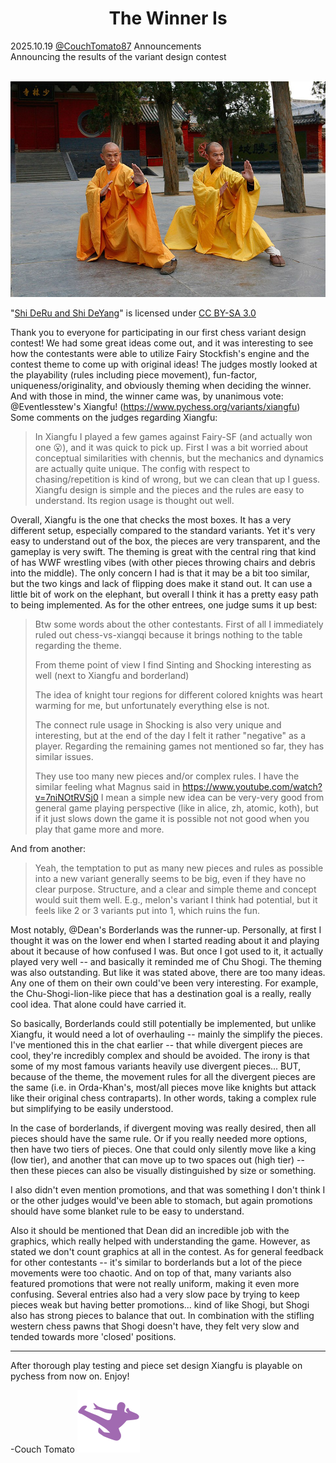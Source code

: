 <h1 align="center">The Winner Is</h1>
<div class="meta-headline">
    <div class= "meta">
        <span class="text">2025.10.19</span>
        <span class="text"><a href="/@/CouchTomato87">@CouchTomato87</a></span>
        <span class="text">Announcements</span>
    </div>
    <div class= "headline">Announcing the results of the variant design contest</div>
</div>
</br>

<p align="center">
  <img src="https://github.com/gbtami/pychess-variants/blob/master/static/images/Shi_DeRu_and_Shi_DeYang.jpg">
</p>

"[Shi DeRu and Shi DeYang](https://commons.wikimedia.org/wiki/File:Shi_DeRu_and_Shi_DeYang.jpg)" is licensed under [CC BY-SA 3.0](https://creativecommons.org/licenses/by-sa/3.0/)

Thank you to everyone for participating in our first chess variant design contest! We had some great ideas come out, and it was interesting to see how the contestants were able to utilize Fairy Stockfish's engine and the contest theme to come up with original ideas! The judges mostly looked at the playability (rules including piece movement), fun-factor, uniqueness/originality, and obviously theming when deciding the winner. And with those in mind, the winner came was, by unanimous vote: @Eventlesstew's Xiangfu! (https://www.pychess.org/variants/xiangfu)
Some comments on the judges regarding Xiangfu:

> In Xiangfu I played a few games against Fairy-SF (and actually won one 😮), and it was quick to pick up. First I was a bit worried about conceptual similarities with chennis, but the mechanics and dynamics are actually quite unique. The config with respect to chasing/repetition is kind of wrong, but we can clean that up I guess.
> Xiangfu design is simple and the pieces and the rules are easy to understand. Its region usage is thought out well.

Overall, Xiangfu is the one that checks the most boxes. It has a very different setup, especially compared to the standard variants. Yet it's very easy to understand out of the box, the pieces are very transparent, and the gameplay is very swift. The theming is great with the central ring that kind of has WWF wrestling vibes (with other pieces throwing chairs and debris into the middle). The only concern I had is that it may be a bit too similar, but the two kings and lack of flipping does make it stand out. It can use a little bit of work on the elephant, but overall I think it has a pretty easy path to being implemented.
As for the other entrees, one judge sums it up best:

> Btw some words about the other contestants. First of all I immediately ruled out chess-vs-xiangqi because it brings nothing to the table regarding the theme.
>
> From theme point of view I find Sinting and Shocking interesting as well (next to Xiangfu and borderland)
>
> The idea of knight tour regions for different colored knights was heart warming for me, but unfortunately everything else is not.
>
> The connect rule usage in Shocking is also very unique and interesting, but at the end of the day I felt it rather "negative" as a player.
> Regarding the remaining games not mentioned so far, they has similar issues.
>
> They use too many new pieces and/or complex rules.
> I have the similar feeling what Magnus said in https://www.youtube.com/watch?v=7niNOtRVSj0
> I mean a simple new idea can be very-very good from general game playing perspective (like in alice, zh, atomic, koth),  but if it just  slows down the game it is possible not not good when you play that game more and more.

And from another:
> Yeah, the temptation to put as many new pieces and rules as possible into a new variant generally seems to be big, even if they have no clear purpose. Structure, and a clear and simple theme and concept would suit them well.
> E.g., melon's variant I think had potential, but it feels like 2 or 3 variants put into 1, which ruins the fun.

Most notably, @Dean's Borderlands was the runner-up. Personally, at first I thought it was on the lower end when I started reading about it and playing about it because of how confused I was. But once I got used to it, it actually played very well -- and basically it reminded me of Chu Shogi. The theming was also outstanding. But like it was stated above, there are too many ideas. Any one of them on their own could've been very interesting. For example, the Chu-Shogi-lion-like piece that has a destination goal is a really, really cool idea. That alone could have carried it.

So basically, Borderlands could still potentially be implemented, but unlike Xiangfu, it would need a lot of overhauling -- mainly the simplify the pieces. I've mentioned this in the chat earlier -- that while divergent pieces are cool, they're incredibly complex and should be avoided. The irony is that some of my most famous variants heavily use divergent pieces... BUT, because of the theme, the movement rules for all the divergent pieces are the same (i.e. in Orda-Khan's, most/all pieces move like knights but attack like their original chess contraparts). In other words, taking a complex rule but simplifying to be easily understood.

In the case of borderlands, if divergent moving was really desired, then all pieces should have the same rule. Or if you really needed more options, then have two tiers of pieces. One that could only silently move like a king (low tier), and another that can move up to two spaces out (high tier) -- then these pieces can also be visually distinguished by size or something.

I also didn't even mention promotions, and that was something I don't think I or the other judges would've been able to stomach, but again promotions should have some blanket rule to be easy to understand.

Also it should be mentioned that Dean did an incredible job with the graphics, which really helped with understanding the game. However, as stated we don't count graphics at all in the contest.
As for general feedback for other contestants -- it's similar to borderlands but a lot of the piece movements were too chaotic. And on top of that, many variants also featured promotions that were not really uniform, making it even more confusing. Several entries also had a very slow pace by trying to keep pieces weak but having better promotions... kind of like Shogi, but Shogi also has strong pieces to balance that out. In combination with the stifling western chess pawns that Shogi doesn't have, they felt very slow and tended towards more 'closed' positions.

***
After thorough play testing and piece set design Xiangfu is playable on pychess from now on. Enjoy!

-Couch Tomato
![Xiangfu](https://github.com/gbtami/pychess-variants/blob/master/static/icons/Xiangfu.svg)
